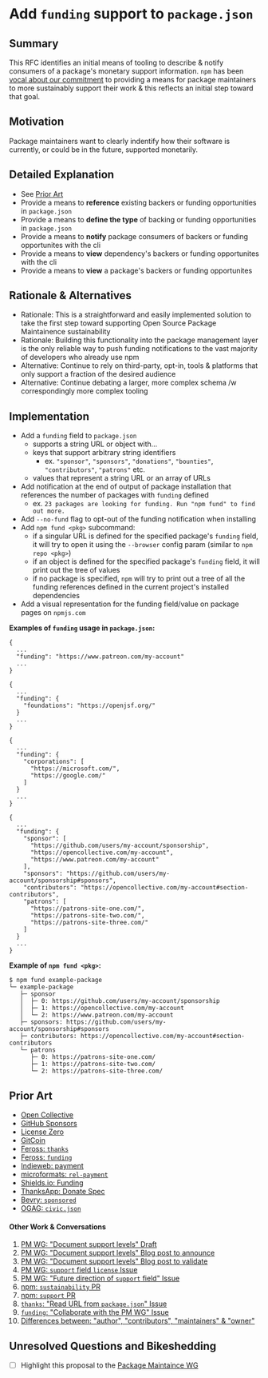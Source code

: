 # Add `funding` support to `package.json`

## Summary

This RFC identifies an initial means of tooling to describe & notify consumers of a package's monetary support information. `npm` has been [vocal about our commitment](https://blog.npmjs.org/post/187382017885/supporting-open-source-maintainers) to providing a means for package maintainers to more sustainably support their work & this reflects an initial step toward that goal. 

## Motivation

Package maintainers want to clearly indentify how their software is currently, or could be in the future, supported monetarily.

## Detailed Explanation

* See [Prior Art](#prior-art)
* Provide a means to **reference** existing backers or funding opportunities in `package.json`
* Provide a means to **define the type** of backing or funding opportunities in `package.json`
* Provide a means to **notify** package consumers of backers or funding opportunites with the cli
* Provide a means to **view** dependency's backers or funding opportunites with the cli
* Provide a means to **view** a package's backers or funding opportunites

##  Rationale & Alternatives
* Rationale: This is a straightforward and easily implemented solution to take the first step toward supporting Open Source Package Maintainence sustainability
* Rationale: Building this functionality into the package management layer is the only reliable way to push funding notifications to the vast majority of developers who already use npm
* Alternative: Continue to rely on third-party, opt-in, tools & platforms that only support a fraction of the desired audience
* Alternative: Continue debating a larger, more complex schema /w correspondingly more complex tooling

## Implementation

* Add a `funding` field to `package.json`
  * supports a string URL or object with...
  * keys that support arbitrary string identifiers
    * ex. `"sponsor"`, `"sponsors"`, `"donations"`, `"bounties"`, `"contributors"`, `"patrons"` etc.
  * values that represent a string URL or an array of URLs
* Add notification at the end of output of package installation that references the number of packages with `funding` defined 
  * ex. `23 packages are looking for funding. Run "npm fund" to find out more.`
* Add `--no-fund` flag to opt-out of the funding notification when installing
* Add `npm fund <pkg>` subcommand: 
  * if a singular URL is defined for the specified package's `funding` field, it will try to open it using the `--browser` config param (similar to `npm repo <pkg>`)
  * if an object is defined for the specified package's `funding` field, it will print out the tree of values
  * if no package is specified, `npm` will try to print out a tree of all the funding references defined in the current project's installed dependencies
* Add a visual representation for the funding field/value on package pages on `npmjs.com`


**Examples of `funding` usage in `package.json`:**
```
{
  ...
  "funding": "https://www.patreon.com/my-account"
  ...
}
```
```
{
  ...
  "funding": {
    "foundations": "https://openjsf.org/"
  }
  ...
}
```
```
{
  ...
  "funding": {
    "corporations": [
      "https://microsoft.com/",
      "https://google.com/"
    ]
  }
  ...
}
```
```
{
  ...
  "funding": {
    "sponsor": [
      "https://github.com/users/my-account/sponsorship",
      "https://opencollective.com/my-account",
      "https://www.patreon.com/my-account"
    ],
    "sponsors": "https://github.com/users/my-account/sponsorship#sponsors",
    "contributors": "https://opencollective.com/my-account#section-contributors",
    "patrons": [
      "https://patrons-site-one.com/",
      "https://patrons-site-two.com/",
      "https://patrons-site-three.com/"
    ]
  }
  ...
}
```

**Example of `npm fund <pkg>`:**
```
$ npm fund example-package 
└─ example-package
   ├─ sponsor
   │  ├─ 0: https://github.com/users/my-account/sponsorship
   │  ├─ 1: https://opencollective.com/my-account
   │  └─ 2: https://www.patreon.com/my-account
   ├─ sponsors: https://github.com/users/my-account/sponsorship#sponsors
   ├─ contributors: https://opencollective.com/my-account#section-contributors
   └─ patrons
      ├─ 0: https://patrons-site-one.com/
      ├─ 1: https://patrons-site-two.com/
      └─ 2: https://patrons-site-three.com/
```

## Prior Art

* [Open Collective](https://github.com/opencollective/opencollective)
* [GitHub Sponsors](https://github.com/sponsors)
* [License Zero](https://licensezero.com/)
* [GitCoin](https://gitcoin.co/products)
* [Feross: `thanks`](https://github.com/feross/thanks)
* [Feross: `funding`](https://github.com/feross/funding)
* [Indieweb: payment](https://indieweb.org/payment)
* [microformats: `rel-payment`](http://microformats.org/wiki/rel-payment)
* [Shields.io: Funding](https://shields.io/category/funding)
* [ThanksApp: Donate Spec](https://github.com/ThanksApp/donate-spec)
* [Bevry: `sponsored`](https://github.com/bevry-archive/sponsored)
* [OGAG: `civic.json`](http://open.dc.gov/civic.json/)

#### Other Work & Conversations

1. <i id="r1"></i>[PM WG: "Document support levels" Draft](https://github.com/nodejs/package-maintenance/blob/master/docs/drafts/PACKAGE-SUPPORT.md)
2. <i id="r2"></i>[PM WG: "Document support levels" Blog post to announce](https://github.com/nodejs/package-maintenance/issues/228)
3. <i id="r3"></i>[PM WG: "Document support levels" Blog post to validate](https://github.com/nodejs/package-maintenance/issues/244)
4. <i id="r4"></i>[PM WG: `support` field `license` Issue](https://github.com/nodejs/package-maintenance/issues/218)
5. <i id="r5"></i>[PM WG: "Future direction of `support` field" Issue](https://github.com/nodejs/package-maintenance/issues/241)
6. <i id="r6"></i>[npm: `sustainability` PR](https://github.com/npm/cli/pull/187)
7. <i id="r7"></i>[npm: `support` PR](https://github.com/npm/cli/pull/246)
8. <i id="r8"></i>[`thanks`: "Read URL from `package.json`" Issue](https://github.com/feross/thanks/issues/2)
9. <i id="r9"></i>[`funding`: "Collaborate with the PM WG" Issue](https://github.com/feross/funding/issues/15)
10. <i id="r10"></i>[Differences between: "author", "contributors", "maintainers" & "owner"](https://github.com/npm/www/issues/133#issuecomment-284906561)

## Unresolved Questions and Bikeshedding
* [ ] Highlight this proposal to the [Package Maintaince WG](https://github.com/nodejs/package-maintenance/)
